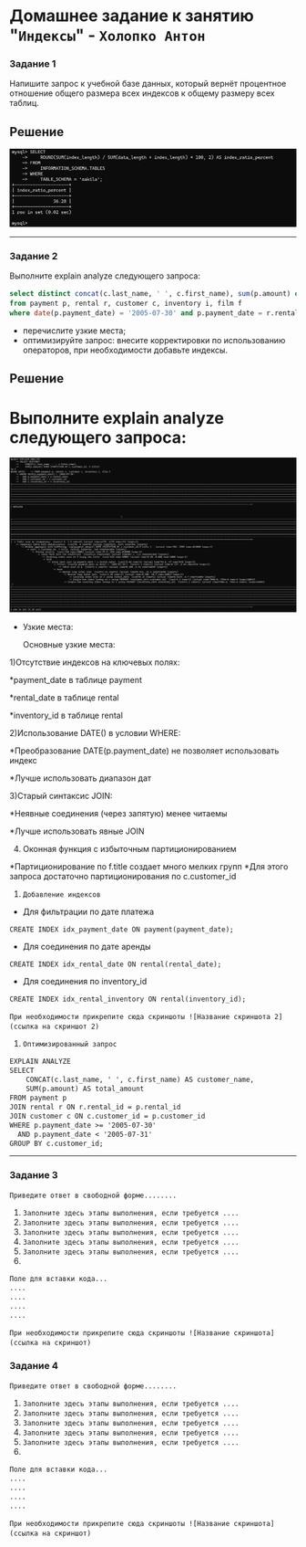 # Домашнее задание к занятию "`Индексы`" - `Холопко Антон`




### Задание 1

Напишите запрос к учебной базе данных, который вернёт процентное отношение общего размера всех индексов к общему размеру всех таблиц.

## Решение

![Задание1Скриншот1](https://github.com/Easyjetz/12-05.md/blob/main/%D0%97%D0%B0%D0%B4%D0%B0%D0%BD%D0%B8%D0%B51%D0%A1%D0%BA%D1%80%D0%B8%D0%BD%D1%88%D0%BE%D1%821.png)


---

### Задание 2

Выполните explain analyze следующего запроса:
```sql
select distinct concat(c.last_name, ' ', c.first_name), sum(p.amount) over (partition by c.customer_id, f.title)
from payment p, rental r, customer c, inventory i, film f
where date(p.payment_date) = '2005-07-30' and p.payment_date = r.rental_date and r.customer_id = c.customer_id and i.inventory_id = r.inventory_id
```
- перечислите узкие места;
- оптимизируйте запрос: внесите корректировки по использованию операторов, при необходимости добавьте индексы.

## Решение

# Выполните explain analyze следующего запроса:

![Задание2Скриншот1](https://github.com/Easyjetz/12-05.md/blob/main/%D0%97%D0%B0%D0%B4%D0%B0%D0%BD%D0%B8%D0%B52%D0%A1%D0%BA%D1%80%D0%B8%D0%BD%D1%88%D0%BE%D1%821.png)

- Узкие места:

  Основные узкие места:

1)Отсутствие индексов на ключевых полях:

*payment_date в таблице payment

*rental_date в таблице rental

*inventory_id в таблице rental

2)Использование DATE() в условии WHERE:

*Преобразование DATE(p.payment_date) не позволяет использовать индекс

*Лучше использовать диапазон дат

3)Старый синтаксис JOIN:

*Неявные соединения (через запятую) менее читаемы

*Лучше использовать явные JOIN

4) Оконная функция с избыточным партиционированием

*Партиционирование по f.title создает много мелких групп
*Для этого запроса достаточно партиционирования по c.customer_id



1. `Добавление индексов`
- Для фильтрации по дате платежа
   
```
CREATE INDEX idx_payment_date ON payment(payment_date);
```

- Для соединения по дате аренды

```
CREATE INDEX idx_rental_date ON rental(rental_date);
```
- Для соединения по inventory_id

```
CREATE INDEX idx_rental_inventory ON rental(inventory_id);
```


`При необходимости прикрепитe сюда скриншоты
![Название скриншота 2](ссылка на скриншот 2)`

1. `Оптимизированный запрос`
   
```
EXPLAIN ANALYZE
SELECT 
    CONCAT(c.last_name, ' ', c.first_name) AS customer_name,
    SUM(p.amount) AS total_amount
FROM payment p
JOIN rental r ON r.rental_id = p.rental_id
JOIN customer c ON c.customer_id = p.customer_id
WHERE p.payment_date >= '2005-07-30' 
  AND p.payment_date < '2005-07-31'
GROUP BY c.customer_id;
```
---

### Задание 3

`Приведите ответ в свободной форме........`

1. `Заполните здесь этапы выполнения, если требуется ....`
2. `Заполните здесь этапы выполнения, если требуется ....`
3. `Заполните здесь этапы выполнения, если требуется ....`
4. `Заполните здесь этапы выполнения, если требуется ....`
5. `Заполните здесь этапы выполнения, если требуется ....`
6. 

```
Поле для вставки кода...
....
....
....
....
```

`При необходимости прикрепитe сюда скриншоты
![Название скриншота](ссылка на скриншот)`

### Задание 4

`Приведите ответ в свободной форме........`

1. `Заполните здесь этапы выполнения, если требуется ....`
2. `Заполните здесь этапы выполнения, если требуется ....`
3. `Заполните здесь этапы выполнения, если требуется ....`
4. `Заполните здесь этапы выполнения, если требуется ....`
5. `Заполните здесь этапы выполнения, если требуется ....`
6. 

```
Поле для вставки кода...
....
....
....
....
```

`При необходимости прикрепитe сюда скриншоты
![Название скриншота](ссылка на скриншот)`
